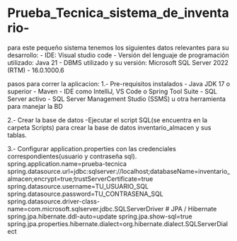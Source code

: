 # Prueba_Tecnica_sistema_de_inventario-

para este pequeño sistema tenemos los siguientes datos relevantes para su
desarrollo:
    - IDE: Visual studio code
    - Versión del lenguaje de programación utilizado: Java 21
    - DBMS utilizado y su versión: Microsoft SQL Server 2022 (RTM) - 16.0.1000.6

pasos para correr la aplicacion:
  1.- Pre-requisitos instalados
    - Java JDK 17 o superior
    - Maven 
    - IDE como IntelliJ, VS Code o Spring Tool Suite
    - SQL Server activo
    - SQL Server Management Studio (SSMS) u otra herramienta para manejar la BD

  2.- Crear la base de datos
    -Ejecutar el script SQL(se encuentra en la carpeta Scripts) para crear la base de datos inventario_almacen y sus tablas.

  3.- Configurar application.properties con las credenciales correspondientes(usuario y contraseña sql). 
      spring.application.name=prueba-tecnica
      spring.datasource.url=jdbc:sqlserver://localhost;databaseName=inventario_almacen;encrypt=true;trustServerCertificate=true
      spring.datasource.username=TU_USUARIO_SQL
      spring.datasource.password=TU_CONTRASENA_SQL
      spring.datasource.driver-class-name=com.microsoft.sqlserver.jdbc.SQLServerDriver
      # JPA / Hibernate
      spring.jpa.hibernate.ddl-auto=update
      spring.jpa.show-sql=true
      spring.jpa.properties.hibernate.dialect=org.hibernate.dialect.SQLServerDialect


  
